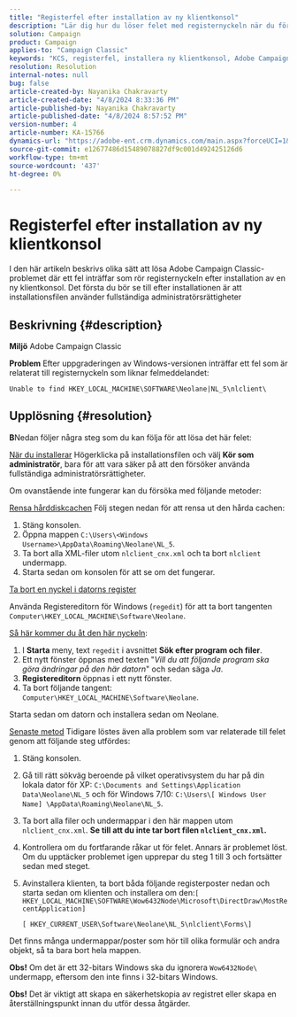 ```yaml
---
title: "Registerfel efter installation av ny klientkonsol"
description: "Lär dig hur du löser felet med registernyckeln när du försöker installera en ny klientkonsol i Campaign Classicen."
solution: Campaign
product: Campaign
applies-to: "Campaign Classic"
keywords: "KCS, registerfel, installera ny klientkonsol, Adobe Campaign Classic, felsökning, rensa cache, regedit, registernyckel"
resolution: Resolution
internal-notes: null
bug: false
article-created-by: Nayanika Chakravarty
article-created-date: "4/8/2024 8:33:36 PM"
article-published-by: Nayanika Chakravarty
article-published-date: "4/8/2024 8:57:52 PM"
version-number: 4
article-number: KA-15766
dynamics-url: "https://adobe-ent.crm.dynamics.com/main.aspx?forceUCI=1&pagetype=entityrecord&etn=knowledgearticle&id=78a65c42-e7f5-ee11-a1fe-6045bd006295"
source-git-commit: e12677486d15489078827df9c001d492425126d6
workflow-type: tm+mt
source-wordcount: '437'
ht-degree: 0%

---
```


# Registerfel efter installation av ny klientkonsol


I den här artikeln beskrivs olika sätt att lösa Adobe Campaign Classic-problemet där ett fel inträffar som rör registernyckeln efter installation av en ny klientkonsol. Det första du bör se till efter installationen är att installationsfilen använder fullständiga administratörsrättigheter

## Beskrivning {#description}


<b>Miljö</b>
Adobe Campaign Classic

<b>Problem</b>
Efter uppgraderingen av Windows-versionen inträffar ett fel som är relaterat till registernyckeln som liknar felmeddelandet:


```
Unable to find HKEY_LOCAL_MACHINE\SOFTWARE\Neolane|NL_5\nlclient\
```



## Upplösning {#resolution}


<b>B</b>Nedan följer några steg som du kan följa för att lösa det här felet:

<u>När du installerar</u>
Högerklicka på installationsfilen och välj <b>Kör som administratör</b>, bara för att vara säker på att den försöker använda fullständiga administratörsrättigheter.

Om ovanstående inte fungerar kan du försöka med följande metoder:

<u>Rensa hårddiskcachen</u>
Följ stegen nedan för att rensa ut den hårda cachen:

1. Stäng konsolen.
2. Öppna mappen `C:\Users\<Windows Username>\AppData\Roaming\Neolane\NL_5`.
3. Ta bort alla XML-filer utom `nlclient_cnx.xml` och ta bort `nlclient` undermapp.
4. Starta sedan om konsolen för att se om det fungerar.


<u>Ta bort en nyckel i datorns register</u>

Använda Registereditorn för Windows (`regedit`) för att ta bort tangenten `Computer\HKEY_LOCAL_MACHINE\Software\Neolane`.

<u>Så här kommer du åt den här nyckeln</u>:

1. I <b>Starta</b> meny, text `regedit` i avsnittet <b>Sök efter program och filer</b>.
2. Ett nytt fönster öppnas med texten &quot;*Vill du att följande program ska göra ändringar på den här datorn*&quot; och sedan säga *Ja*.
3. <b>Registereditorn</b> öppnas i ett nytt fönster.
4. Ta bort följande tangent: `Computer\HKEY_LOCAL_MACHINE\Software\Neolane`.


Starta sedan om datorn och installera sedan om Neolane.

<u>Senaste metod</u>
Tidigare löstes även alla problem som var relaterade till felet genom att följande steg utfördes:

1. Stäng konsolen.
2. Gå till rätt sökväg beroende på vilket operativsystem du har på din lokala dator för XP: `C:\Documents and Settings\Application Data\Neolane\NL_5` och för Windows 7/10: `C:\Users\[ Windows User Name] \AppData\Roaming\Neolane\NL_5`.
3. Ta bort alla filer och undermappar i den här mappen utom `nlclient_cnx.xml`. <b>Se till att du inte tar bort filen `nlclient_cnx.xml`.</b>
4. Kontrollera om du fortfarande råkar ut för felet. Annars är problemet löst. Om du upptäcker problemet igen upprepar du steg 1 till 3 och fortsätter sedan med steget.
5. Avinstallera klienten, ta bort båda följande registerposter nedan och starta sedan om klienten och installera om den:`[ HKEY_LOCAL_MACHINE\SOFTWARE\Wow6432Node\Microsoft\DirectDraw\MostRecentApplication]`

   `[ HKEY_CURRENT_USER\Software\Neolane\NL_5\nlclient\Forms\]`


Det finns många undermappar/poster som hör till olika formulär och andra objekt, så ta bara bort hela mappen.

<b>Obs!</b> Om det är ett 32-bitars Windows ska du ignorera `Wow6432Node\` undermapp, eftersom den inte finns i 32-bitars Windows.

<b>Obs!</b> Det är viktigt att skapa en säkerhetskopia av registret eller skapa en återställningspunkt innan du utför dessa åtgärder.

